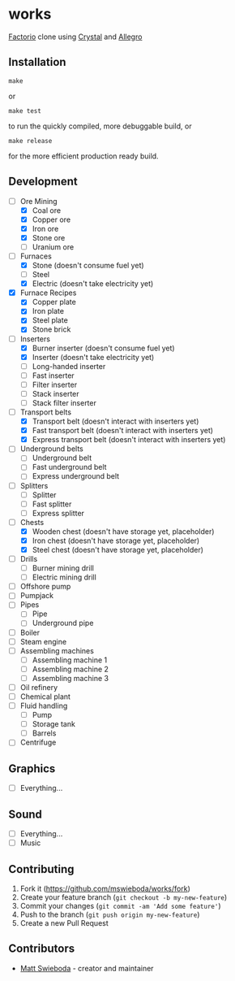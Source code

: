 # works

[Factorio](https://factorio.com/) clone using [Crystal](https://crystal-lang.org/) and [Allegro](https://liballeg.org/)

## Installation

```
make
```

or

```
make test
```

to run the quickly compiled, more debuggable build, or

```
make release
```

for the more efficient production ready build.


## Development

- [ ] Ore Mining
  - [x] Coal ore
  - [x] Copper ore
  - [x] Iron ore
  - [x] Stone ore
  - [ ] Uranium ore
- [ ] Furnaces
  - [x] Stone (doesn't consume fuel yet)
  - [ ] Steel
  - [x] Electric (doesn't take electricity yet)
- [x] Furnace Recipes
  - [x] Copper plate
  - [x] Iron plate
  - [x] Steel plate
  - [x] Stone brick
- [ ] Inserters
  - [x] Burner inserter (doesn't consume fuel yet)
  - [x] Inserter (doesn't take electricity yet)
  - [ ] Long-handed inserter
  - [ ] Fast inserter
  - [ ] Filter inserter
  - [ ] Stack inserter
  - [ ] Stack filter inserter
- [ ] Transport belts
  - [x] Transport belt (doesn't interact with inserters yet)
  - [x] Fast transport belt (doesn't interact with inserters yet)
  - [x] Express transport belt (doesn't interact with inserters yet)
- [ ] Underground belts
  - [ ] Underground belt
  - [ ] Fast underground belt
  - [ ] Express underground belt
- [ ] Splitters
  - [ ] Splitter
  - [ ] Fast splitter
  - [ ] Express splitter
- [ ] Chests
  - [x] Wooden chest (doesn't have storage yet, placeholder)
  - [x] Iron chest (doesn't have storage yet, placeholder)
  - [x] Steel chest (doesn't have storage yet, placeholder)
- [ ] Drills
  - [ ] Burner mining drill
  - [ ] Electric mining drill
- [ ] Offshore pump
- [ ] Pumpjack
- [ ] Pipes
  - [ ] Pipe
  - [ ] Underground pipe
- [ ] Boiler
- [ ] Steam engine
- [ ] Assembling machines
  - [ ] Assembling machine 1
  - [ ] Assembling machine 2
  - [ ] Assembling machine 3
- [ ] Oil refinery
- [ ] Chemical plant
- [ ] Fluid handling
  - [ ] Pump
  - [ ] Storage tank
  - [ ] Barrels
- [ ] Centrifuge

## Graphics

- [ ] Everything...

## Sound

- [ ] Everything...
- [ ] Music

## Contributing

1. Fork it (<https://github.com/mswieboda/works/fork>)
2. Create your feature branch (`git checkout -b my-new-feature`)
3. Commit your changes (`git commit -am 'Add some feature'`)
4. Push to the branch (`git push origin my-new-feature`)
5. Create a new Pull Request

## Contributors

- [Matt Swieboda](https://github.com/mswieboda) - creator and maintainer
